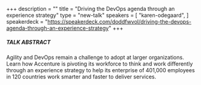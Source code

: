 +++
description = ""
title = "Driving the DevOps agenda through an experience strategy"
type = "new-talk"
speakers = [
        "karen-odegaard",
]
speakerdeck = "https://speakerdeck.com/doddfwvol/driving-the-devops-agenda-through-an-experience-strategy"
+++
##### TALK ABSTRACT

Agility and DevOps remain a challenge to adopt at larger organizations. Learn how Accenture is pivoting its workforce to think and work differently through an experience strategy to help its enterprise of 401,000 employees in 120 countries work smarter and faster to deliver services.